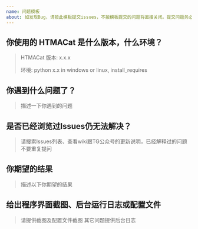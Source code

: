 ```yaml
---
name: 问题模板
about: 如发现Bug，请按此模板提交issues，不按模板提交的问题将直接关闭。提交问题务必描述清楚、附上日志，描述不清导致无法理解和分析的问题也可能会被直接关闭。
---
```


## 你使用的 HTMACat 是什么版本，什么环境？

> HTMACat 版本: x.x.x
>
> 环境: python x.x in windows or linux, install_requires
>

## 你遇到什么问题了？

> 描述一下你遇到的问题

## 是否已经浏览过Issues仍无法解决？

> 请搜索Issues列表、查看wiki跟TG公众号的更新说明，已经解释过的问题不要重复提问


## 你期望的结果

> 描述以下你期望的结果

## 给出程序界面截图、后台运行日志或配置文件

> 请提供截图及配置文件截图
> 其它问题提供后台日志

